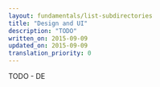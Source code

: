 ```yaml
---
layout: fundamentals/list-subdirectories
title: "Design and UI"
description: "TODO"
written_on: 2015-09-09
updated_on: 2015-09-09
translation_priority: 0
---
```


<p class="intro">
  TODO - DE
</p>

